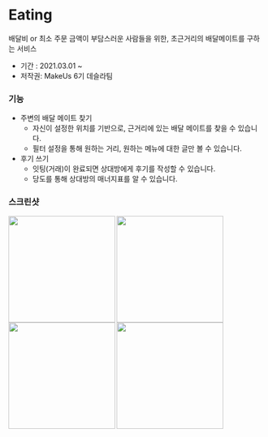 # Eating
배달비 or 최소 주문 금액이 부담스러운 사람들을 위한, 초근거리의 배달메이트를 구하는 서비스

- 기간 : 2021.03.01 ~
- 저작권: MakeUs 6기 데슬라팀

### 기능
- 주변의 배달 메이트 찾기
  - 자신이 설정한 위치를 기반으로, 근거리에 있는 배달 메이트를 찾을 수 있습니다.
  - 필터 설정을 통해 원하는 거리, 원하는 메뉴에 대한 글만 볼 수 있습니다.
- 후기 쓰기
   - 잇팅(거래)이 완료되면 상대방에게 후기를 작성할 수 있습니다.
   - 당도를 통해 상대방의 매너지표를 알 수 있습니다.


### 스크린샷

<p>
<img align="left" width="210" src = "https://user-images.githubusercontent.com/46915174/114313735-a858e400-9b32-11eb-9d12-55890f9af306.jpg">
<img align="left" width="210" src = "https://user-images.githubusercontent.com/46915174/114313736-aa22a780-9b32-11eb-8783-21ff94bc2d98.jpg">
<img align="left" width="210" src = "https://user-images.githubusercontent.com/46915174/114313737-ab53d480-9b32-11eb-94f4-6348f8a753d3.jpg">
<img align="left" width="210" src = "https://user-images.githubusercontent.com/46915174/114313739-abec6b00-9b32-11eb-972d-52b1045ee602.jpg">
</p>
